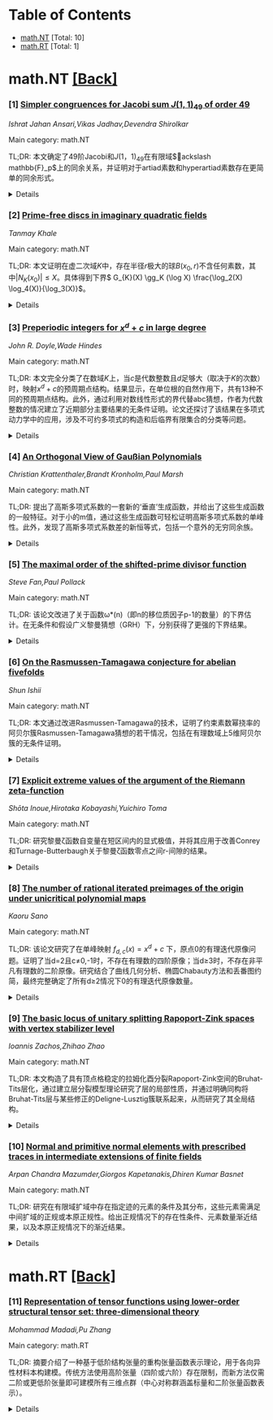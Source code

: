 <div id=toc></div>

# Table of Contents

- [math.NT](#math.NT) [Total: 10]
- [math.RT](#math.RT) [Total: 1]


<div id='math.NT'></div>

# math.NT [[Back]](#toc)

### [1] [Simpler congruences for Jacobi sum $J(1, 1)_{49}$ of order 49](https://arxiv.org/abs/2510.13924)
*Ishrat Jahan Ansari,Vikas Jadhav,Devendra Shirolkar*

Main category: math.NT

TL;DR: 本文确定了49阶Jacobi和$J(1，1)_{49}$在有限域$ackslash mathbb{F}_p$上的同余关系，并证明对于artiad素数和hyperartiad素数存在更简单的同余形式。


<details>
  <summary>Details</summary>
Motivation: Jacobi和在数论和编码理论中有重要应用，但高阶Jacobi和如49阶的同余性质尚未被充分研究。本研究旨在填补这一空白。

Method: 利用数论方法推导阶数为49的Jacobi和$J(1,1)_{49}$在素数域$ackslash mathbb{F}_p$中的同余表达式，并针对artiad素数和hyperartiad素数两类特殊素数进行分类讨论。

Result: 得出了$J(1,1)_{49}$的精确同余公式，并证明当p为artiad或hyperartiad素数时，该同余式可简化为更简洁的形式。

Conclusion: 该工作完善了高阶Jacobi和的理论体系，简化公式的发现有助于未来在代数编码等领域的应用实现。

Abstract: In this paper we determine the congruence of Jacobi sums $J(1, 1)_{49}$ of
order 49 over a field $\mathbb{F}_p$. We also show that simpler congruences
hold for $J(1, 1)_{49}$ in the case of artiad and hyperartiad primes.

</details>


### [2] [Prime-free discs in imaginary quadratic fields](https://arxiv.org/abs/2510.14006)
*Tanmay Khale*

Main category: math.NT

TL;DR: 本文证明在虚二次域$K$中，存在半径$r$极大的球$B(x_0, r)$不含任何素数，其中$|N_K(x_0)| \leq X$。具体得到下界$ G_{K}(X) \gg_K (\log X) \frac{\log_2(X) \log_4(X)}{\log_3(X)}$。


<details>
  <summary>Details</summary>
Motivation: 研究虚二次域的整数环中素数分布的稀疏区域，量化无素数的最大球半径。

Method: 通过分析虚二次域中素数的分布特性，建立与球相关的计数函数，并利用数论方法估计无素数区域的大小。

Result: 得出下界$ G_{K}(X) \gg_K (\log X) \frac{\log_2(X) \log_4(X)}{\log_3(X)}$，显示无素数的球半径可以随$X$增大而增长。

Conclusion: 此下界改进了以往关于虚二次场中素数分布稀疏性的结果，且与实数域情形成对照。

Abstract: Suppose $K$ is an imaginary quadratic field, and let $N_K$ denote the field
norm in the ring of integers $O_K$. Let $B(x_0,r) = \{x \in O_K: |N_K(x-x_0)| <
r\}$. Let $G_K(X) = \max \{r > 0: \text{there exists } x_0 \in O_K \text{ such
that } |N_K(x_0)| \leq X \text{ and } B(x_0,r) \text{ contains no primes} \}$.
We show that $ G_{K}(X) \gg_K (\log X) \frac{\log_2(X) \log_4(X)}{\log_3(X)}$.

</details>


### [3] [Preperiodic integers for $x^d+c$ in large degree](https://arxiv.org/abs/2510.14067)
*John R. Doyle,Wade Hindes*

Main category: math.NT

TL;DR: 本文完全分类了在数域$K$上，当$c$是代数整数且$d$足够大（取决于$K$的次数）时，映射$x^d+c$的预周期点结构。结果显示，在单位根的自然作用下，共有13种不同的预周期点结构。此外，通过利用对数线性形式的界代替abc猜想，作者为代数整数的情况建立了近期部分主要结果的无条件证明。论文还探讨了该结果在多项式动力学中的应用，涉及不可约多项式的构造和后临界有限集合的分类等问题。


<details>
  <summary>Details</summary>
Motivation: 在动态系统和算术动态学中，多项式映射$f_c(x)=x^d+c$在数域上的动力特性研究是基础性问题，特别是其几何周期点（预周期点）的分类问题。此外，随着最近涉及abc猜想的某些结果的发表，研究动机还包括避开abc猜想的技术依赖以取得部分核心结论的无条件证明，从而扩展结果的适用范围。

Method: 本文采用对数线性形式（linear forms in logarithms）的现代理论，推导出与代数整数周期点分布相关的关键界估计。具体而言，作者运用Baker等提出的方法给出确保多项式周期点呈特定结构的d下界，并结合算术动力学的标准技术（如周期点定义方程的素因子分析）完成了完整分类。此外，研究基于对典型模型方程的简化——通过根系作用约化参数c的同余类。

Result: 当$d$大于仅依赖于$K$的常数值时，$f_c(x)=x^d+c$在数域$K$内的所有代数整数参数$c$所对应的预周期点结构（portrait）均可完全分类。该模型仅存在13种本质不同的类型（根系作用等价下）。该结果同时以无条件形式重新验证了作者近期工作中依赖abc猜想的部分定理。

Conclusion: 对数线性形式的界技术提供了abc猜想之外的可替代工具，使动态系统的代数整数周期点分类问题获得解决。此外，通过该分类推导出若干应用：如指数族多项式在数论中的不可约性证明动态、多项式动力学中后临界有限集合的基本类型枚举等。

Abstract: Given a number field $K$, we completely classify the preperiodic portraits of
the maps $x^d+c$ where $c\in K$ is an algebraic integer and $d$ is sufficiently
large depending on the degree of $K$. Specifically, we show that there are
exactly thirteen such portraits up to the natural action of roots of unity. In
particular, we obtain some of the main results of recent work of the authors
unconditionally for algebraic integers by replacing the use of the
abc-conjecture with bounds on linear forms in logarithms. We then include
applications of this work to several problems in semigroup dynamics, including
the construction of irreducible polynomials and the classification of
post-critically finite sets.

</details>


### [4] [An Orthogonal View of Gaußian Polynomials](https://arxiv.org/abs/2510.14124)
*Christian Krattenthaler,Brandt Kronholm,Paul Marsh*

Main category: math.NT

TL;DR: 提出了高斯多项式系数的一套新的‘垂直’生成函数，并给出了这些生成函数的一般特征。对于小的m值，通过这些生成函数可轻松证明高斯多项式系数的单峰性。此外，发现了高斯多项式系数差的新恒等式，包括一个意外的无穷同余族。


<details>
  <summary>Details</summary>
Motivation: 为了提供高斯多项式系数的另一种视角，建立新的生成函数，以简化单峰性证明并揭示新的恒等式

Method: 构建一套‘垂直’生成函数来表征高斯多项式系数，并通过这些函数进行组合分析

Result: 成功刻画了垂直生成函数，证明小m时系数的单峰性，并发现新的系数差恒等式及同余关系

Conclusion: 新生成函数为高斯多项式系数提供了有效工具，简化了单峰性证明并揭示了意外的新恒等式

Abstract: We establish an alternative, ``perpendicular" collection of generating
functions for the coefficients of Gaussian polynomials,
$\begin{bmatrix}N+m\\m\end{bmatrix}_q$. We provide a general characterization
of these perpendicular generating functions. For small values of $m$,
unimodality of the coefficients of Gaussian polynomials is easily proved from
these generating functions. Additionally, we uncover new and surprising
identities for the differences of Gaussian polynomial coefficients, including a
very unexpected infinite family of congruences for coefficients of
$\begin{bmatrix}N+4\\4\end{bmatrix}_q$.

</details>


### [5] [The maximal order of the shifted-prime divisor function](https://arxiv.org/abs/2510.14167)
*Steve Fan,Paul Pollack*

Main category: math.NT

TL;DR: 该论文改进了关于函数ω*(n)（即n的移位质因子p-1的数量）的下界估计。在无条件和假设广义黎曼猜想（GRH）下，分别获得了更强的下界结果。


<details>
  <summary>Details</summary>
Motivation: Prachar于1955年引入的ω*(n)函数在素数测试中应用重要，且与卡迈克尔数的计数密切相关。之前的结果存在改进空间：无条件情况下的下界中分母为(log log n)^2，在GRH下分母为log log n。本文旨在优化这一下界

Method: 改进了Prachar以及Adleman, Pomerance和Rumely的论证方法。具体而言：1. 无条件结果：采用与Adleman等人类似的技术但更精进的优化；2. GRH下结果：通过分析优化参数获得更紧凑的系数。

Result: 证明了对无穷多个n成立：1. 无条件：ω*(n) > exp(0.6736 log2 * log n / log log n) ≈ n^{0.6736 log2 / log log n}；2. 在GRH下：ω*(n) > exp((log((1+√5)/2) + o(1)) * log n / log log n) ≈ n^{(log φ) / log log n} (其中φ为黄金分割比)。这两个下界严格优于前人结果。

Conclusion: 本文显著改进了ω*(n)函数的下界估计，在无条件和GRH假设下均达到更优系数。新方法通过精密优化前人论证实现，其中GRH下的系数log((1+√5)/2) = log φ ≈ 0.4812，高于Prachar的原始系数0.3466（0.5 log2 ≈ 0.3466）。

Abstract: For each positive integer $n$, we denote by $\omega^*(n)$ the number of
shifted-prime divisors $p-1$ of $n$, i.e., \[\omega^*(n):=\sum_{p-1\mid n}1.\]
First introduced by Prachar in 1955, this function has interesting applications
in primality testing and bears a strong connection with counting Carmichael
numbers. Prachar showed that for a certain constant $c_0 > 0$,
\[\omega^*(n)>\exp\left(c_0\frac{\log n}{(\log\log n)^2}\right)\] for
infinitely many $n$. This result was later improved by Adleman, Pomerance and
Rumely, who established an inequality of the same shape with $(\log\log n)^2$
replaced by $\log\log n$. Assuming the Generalized Riemann Hypothesis for
Dirichlet $L$-functions, Prachar also proved the stronger inequality
\[\omega^*(n)>\exp\left(\left(\frac{1}{2}\log2+o(1)\right)\frac{\log
n}{\log\log n}\right)\] for infinitely many $n$. By refining the arguments of
Prachar and of Adleman, Pomerance and Rumely, we improve on their results by
establishing \begin{align*} \omega^*(n)&>\exp\left(0.6736\log 2\cdot\frac{\log
n}{\log\log n}\right) \quad\text{(unconditionally)},\\
\omega^*(n)&>\exp\left(\left(\log\left(\frac{1+\sqrt{5}}{2}\right)+o(1)\right)\frac{\log
n}{\log\log n}\right) \quad\text{(under GRH)}, \end{align*} for infinitely many
$n$.

</details>


### [6] [On the Rasmussen-Tamagawa conjecture for abelian fivefolds](https://arxiv.org/abs/2510.14306)
*Shun Ishii*

Main category: math.NT

TL;DR: 本文通过改进Rasmussen-Tamagawa的技术，证明了约束素数幂挠率的阿贝尔簇Rasmussen-Tamagawa猜想的若干情况，包括在有理数域上5维阿贝尔簇的无条件证明。


<details>
  <summary>Details</summary>
Motivation: 此前，Rasmussen-Tamagawa在广义黎曼假设下证明了该猜想，但仅对不超过三维的有理数域上阿贝尔簇给出了无条件证明。本文旨在超越这些限制，为更高维情况提供无条件证明。

Method: 采用对Rasmussen-Tamagawa技术的部分精细化改进方法，通过约束素数幂的挠率来处理阿贝尔簇问题。

Result: 无条件证明了有理数域上5维阿贝尔簇的Rasmussen-Tamagawa猜想，并给出了该猜想在其他若干情况下的证明。

Conclusion: 本文突破了原有证明的维度限制，为高维阿贝尔簇的Rasmussen-Tamagawa猜想提供了新证明途径，显著推进了该领域的研究进程。

Abstract: In this paper, we study the Rasmussen-Tamagawa conjecture for abelian
varieties with constrained prime power torsion. Previously, Rasmussen and
Tamagawa have established the conjecture under the Generalized Riemann
Hypothesis for abelian varieties of any dimension over any number field, and
unconditionally for those over $\mathbb{Q}$ of dimension at most three. We
prove several cases of the conjecture by giving partial refinements of their
techniques. Among other things, we give an unconditional proof of the
conjecture for abelian fivefolds over $\mathbb{Q}$.

</details>


### [7] [Explicit extreme values of the argument of the Riemann zeta-function](https://arxiv.org/abs/2510.14309)
*Shōta Inoue,Hirotaka Kobayashi,Yuichiro Toma*

Main category: math.NT

TL;DR: 研究黎曼ζ函数自变量在短区间内的显式极值，并将其应用于改善Conrey和Turnage-Butterbaugh关于黎曼ζ函数零点之间r-间隙的结果。


<details>
  <summary>Details</summary>
Motivation: 黎曼ζ函数的零点是理解质数分布的核心，零点的间隙特征对解析数论具有重要意义。过去的研究虽然建立了零点的平均分布理论，但关于零点间的最短间距和特定间隔的分布仍存问题。本文旨在深入探究ζ函数在短区间中自变量的显式极值，以获取对零点间隙结构更精确的刻画。

Method: 分析黎曼ζ函数在短区间内的显式极值，作为关键工具。借助自变量的变化特性来关联零点的位置差异。具体涉及复变函数论、渐近分析等解析数论技术。

Result: 在短区间中显式提取了ζ函数自变量的极端值，为改进零点间隙理论提供基础。作为应用，改善了Conrey与Turnage-Butterbaugh对黎曼ζ函数零点之间r-间隙的相关结果。

Conclusion: 研究推进了对黎曼ζ函数自变量极值行为的理解，并将这一理解转化为关于零点间隙结构的更精确描述。这不仅深化了该函数的理论框架，也为未来精细刻画数论性质提供新的解析工具。

Abstract: We investigate explicit extreme values of the argument of the Riemann
zeta-function in short intervals. As an application, we improve the result of
Conrey and Turnage-Butterbaugh concerning $r$-gaps between zeros of the Riemann
zeta-function.

</details>


### [8] [The number of rational iterated preimages of the origin under unicritical polynomial maps](https://arxiv.org/abs/2510.14397)
*Kaoru Sano*

Main category: math.NT

TL;DR: 该论文研究了在单峰映射 $f_{d,c}(x)=x^d+c$ 下，原点0的有理迭代原像问题。证明了当d=2且c≠0,-1时，不存在有理数的四阶原像；当d≥3时，不存在非平凡有理数的二阶原像。研究结合了曲线几何分析、椭圆Chabauty方法和丢番图约简，最终完整确定了所有d≥2情况下0的有理迭代原像数量。


<details>
  <summary>Details</summary>
Motivation: 先前Faber--Hutz--Stoll和Hutz--Hyde--Krause的研究已在二次情况下建立了有限性条件和边界。本研究在此基础之上，旨在完整解决所有维度的有理原像存在性问题。

Method: 通过几何分析预像曲线结构，应用椭圆Chabauty方法处理高次方程，并结合丢番图约简技术进行不定方程求解。

Result: 1. 当d=2且c ∈ ℚ\{0,-1}时，不存在有理四阶原像；2. 当d≥3时，除平凡情况外不存在有理二阶原像；3. 完整分类了所有d≥2情况下0的有理迭代原像数量。

Conclusion: 该研究彻底解决了单峰映射有理迭代原像的存在性问题，证明方法融合了动力系统、代数几何和数论技术，为相关领域提供了新的判定工具。

Abstract: We study rational iterated preimages of the origin under unicritical maps
$f_{d,c}(x)=x^d+c$. Earlier works of Faber--Hutz--Stoll and Hutz--Hyde--Krause
established finiteness and conditional bounds in the quadratic case. Building
on this, we prove that for $d=2$ and $c \in \mathbb Q\setminus\{0,-1\}$ there
are no rational fourth preimages of the origin, and for all $d \geq 3$ there
are no rational second preimages outside trivial cases. The proof relies on
geometric analysis of preimage curves, the elliptic Chabauty method, and
Diophantine reduction. As a result, we determine the number of rational
iterated preimages of $0$ under $f_{d,c}$ for all $d\geq 2$.

</details>


### [9] [The basic locus of unitary splitting Rapoport-Zink spaces with vertex stabilizer level](https://arxiv.org/abs/2510.14497)
*Ioannis Zachos,Zhihao Zhao*

Main category: math.NT

TL;DR: 本文构造了具有顶点格稳定的拉姆化酉分裂Rapoport-Zink空间的Bruhat-Tits层化，通过建立层分裂模型理论研究了层的局部性质，并通过明确同构将Bruhat-Tits层与某些修正的Deligne-Lusztig簇联系起来，从而研究了其全局结构。


<details>
  <summary>Details</summary>
Motivation: 研究拉姆化酉分裂Rapoport-Zink空间的结构，特别是针对顶点格稳定的层次，需要深入理解其Bruhat-Tits层化的局部和全局性质。

Method: 1. 构建了Bruhat-Tits层化。2. 发展了层分裂模型理论以分析局部性质。3. 建立Bruhat-Tits层与修正Deligne-Lusztig簇的显式同构，以研究全局结构。

Result: 确定了Bruhat-Tits层的局部性质，并证明了它们与特定修正Deligne-Lusztig簇的同构关系，从而完整描述了其全局结构。

Conclusion: 通过构建Bruhat-Tits层化并建立其与修正Deligne-Lusztig簇的联系，成功揭示了拉姆化酉分裂Rapoport-Zink空间的几何结构，为相关算术几何问题提供了新工具。

Abstract: We construct the Bruhat-Tits stratification of the ramified unitary splitting
Rapoport-Zink space, with the level being the stabilizer of a vertex lattice.
To determine certain local properties of the Bruhat-Tits strata, we develop a
theory of the strata splitting models. To study their global structure, we
establish an explicit isomorphism between the Bruhat-Tits strata and certain
(modified) Deligne-Lusztig varieties.

</details>


### [10] [Normal and primitive normal elements with prescribed traces in intermediate extensions of finite fields](https://arxiv.org/abs/2510.14840)
*Arpan Chandra Mazumder,Giorgos Kapetanakis,Dhiren Kumar Basnet*

Main category: math.NT

TL;DR: 研究在有限域扩域中存在指定迹的元素的条件及其分布，这些元素需满足中间扩域的正规或本原正规性。给出正规情况下的存在性条件、元素数量渐近结果，以及本原正规情况下的渐近结果。


<details>
  <summary>Details</summary>
Motivation: 探索在多个中间扩域（要求同时满足正规性或本原正规性）中具有指定迹要求的元素的存在性与分布规律。这类问题与编码理论、密码学等领域的构造相关，理论基础尚未完善。

Method: 1. 正规中间扩域情形：通过代数数论工具（如特征和、Möbius反演）建立存在性充要条件，精确计数满足条件的元素数量；2. 本原正规中间扩域情形：采用筛法（如圆法）结合伽罗瓦理论，证明元素存在性的渐近结论。

Result: 1. 正规情形：完全刻画存在性条件，给出元素数量的显式公式；2. 本原正规情形：证明当域扩张次数足够大时，满足迹条件的本原正规元素存在（渐近存在性）。

Conclusion: 解决了多级有限域扩域中兼具迹约束与正规/本原正规性质的元素存在性问题：正规情形获得精确解答，本原正规情形获渐近解。为相关代数结构构造提供理论依据。

Abstract: In this article, we study the existence and distribution of elements in
finite field extensions with prescribed traces in several intermediate
extensions that are also either normal or primitive normal. In the former case,
we fully characterize the conditions under which such elements exist and
provide an explicit enumeration of these elements. In the latter case we
provide asymptotic results.

</details>


<div id='math.RT'></div>

# math.RT [[Back]](#toc)

### [11] [Representation of tensor functions using lower-order structural tensor set: three-dimensional theory](https://arxiv.org/abs/2510.14028)
*Mohammad Madadi,Pu Zhang*

Main category: math.RT

TL;DR: 摘要介绍了一种基于低阶结构张量的重构张量函数表示理论，用于各向异性材料本构建模。传统方法使用高阶张量（四阶或六阶）存在限制，而新方法仅需二阶或更低阶张量即可建模所有三维点群（中心对称群涵盖标量和二阶张量函数表示）。


<details>
  <summary>Details</summary>
Motivation: 传统张量函数表示理论中，许多点群建模需依赖四阶或六阶结构张量，导致工程应用困难。因此，亟需发展仅需低阶结构张量的新方法以提升实用性。

Method: 基于近期重构表示理论成果，针对三维中心对称点群提出低阶结构张量集，并显式推导张量函数表示。通过证明标量/二阶对称张量函数的表示完全由其中心对称群决定，将理论扩展至所有三维点群。

Result: 成功建立适用于所有三维点群的低阶张量表示理论框架，显著降低本构建模的复杂性。

Conclusion: 该理论为各向异性材料本构建模提供普适性工具，仅需二阶或更低阶结构张量，大幅提升工程应用可行性。

Abstract: The representation theory of tensor functions is a powerful mathematical tool
for constitutive modeling of anisotropic materials. A major limitation of the
traditional theory is that many point groups require fourth- or sixth-order
structural tensors, which significantly impedes practical engineering
applications. Recent advances have introduced a reformulated representation
theory that enables the modeling of anisotropic materials using only
lower-order structural tensors (i.e., second-order or lower). Building upon the
reformulated theory, this work establishes the representations of tensor
functions for three-dimensional centrosymmetric point groups. For each point
group, we propose a lower-order structural tensor set and derive the
representations of tensor functions explicitly. For scalar-valued and
second-order symmetric tensor-valued functions, our theory is indeed applicable
to all three-dimensional point groups because their representations are
determined by the corresponding centrosymmetric groups. The representation
theory presented here is broadly applicable for constitutive modeling of
anisotropic materials.

</details>
